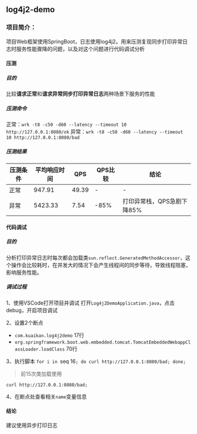 ## log4j2-demo

### 项目简介：
项目Web框架使用SpringBoot，日志使用log4j2。用来压测复现同步打印异常日志时服务性能骤降的问题，以及对这个问题进行代码调试分析

#### 压测

##### 目的
比较**请求正常**和**请求异常同步打印异常日志**两种场景下服务的性能

##### 压测命令
正常：`wrk -t8 -c50 -d60 --latency --timeout 10 http://127.0.0.1:8080/ok`
异常：`wrk -t8 -c50 -d60 --latency --timeout 10 http://127.0.0.1:8080/bad`

##### 压测结果
压测条件 | 平均响应时间 | QPS | QPS比较 | 结论
------------ | ------------ | ------------ | ------------ | ------------
正常|947.91| 49.39 | - | - |
异常|5423.33|7.54|-85%|打印异常栈，QPS急剧下降85%

#### 代码调试

##### 目的
分析打印异常日志时每次都会加载类`sun.reflect.GeneratedMethodAccessor`，这个操作会比较耗时，在并发大的情况下会产生线程间的同步等待，导致线程阻塞，影响服务性能。

##### 调试过程
1、使用VSCode打开项目并调试
打开`Log4j2DemoApplication.java`，点击debug，开启项目调试

2、设置2个断点
* `com.kuaikan.log4j2demo` 17行
* `org.springframework.boot.web.embedded.tomcat.TomcatEmbeddedWebappClassLoader.loadClass` 70行

3、执行脚本
`for i in `seq 16`; do curl http://127.0.0.1:8080/bad; done;`
> 前15次类加载使用

`curl http://127.0.0.1:8080/bad;`

4、在断点处查看相关`name`变量信息

#### 结论
建议使用异步打印日志

